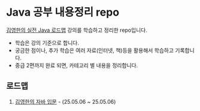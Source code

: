 # Java 공부 내용정리 repo
[김영한의 실전 Java 로드맵](https://www.inflearn.com/roadmaps/744) 강의를 학습하고 정리한 repo입니다.

- 학습은 강의 기준으로 합니다.
- 궁금한 점이나, 추가 학습은 여러 자료(인터넷, 책)등을 활용해서 학습하고 기록합니다.
- 중급 2편까지 완료 되면, 카테고리 별 내용을 정리합니다.

## 로드맵
1. [김영한의 자바 입문](https://github.com/hee9841/java/tree/master/src/start) - (25.05.06 ~ 25.05.06) 
